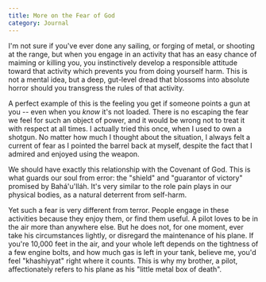```yaml
---
title: More on the Fear of God
category: Journal
---
```


I'm not sure if you've ever done any sailing, or forging of metal, or shooting
at the range, but when you engage in an activity that has an easy chance of
maiming or killing you, you instinctively develop a responsible attitude
toward that activity which prevents you from doing yourself harm.  This is not
a mental idea, but a deep, gut-level dread that blossoms into absolute horror
should you transgress the rules of that activity.

A perfect example of this is the feeling you get if someone points a gun at
you -- even when you *know* it's not loaded.  There is no escaping the fear we
feel for such an object of power, and it would be wrong not to treat it with
respect at all times.  I actually tried this once, when I used to own a
shotgun.  No matter how much I thought about the situation, I always felt a
current of fear as I pointed the barrel back at myself, despite the fact that I
admired and enjoyed using the weapon.

We should have exactly this relationship with the Covenant of God.  This is
what guards our soul from error: the "shield" and "guarantor of victory"
promised by Bahá'u'lláh.  It's very similar to the role pain plays in our physical
bodies, as a natural deterrent from self-harm.

Yet such a fear is very different from terror.  People engage in these
activities because they enjoy them, or find them useful.  A pilot loves to be
in the air more than anywhere else.  But he does not, for one moment, ever
take his circumstances lightly, or disregard the maintenance of his plane.  If
you're 10,000 feet in the air, and your whole left depends on the tightness of
a few engine bolts, and how much gas is left in your tank, believe me, you'd
feel "khashiyyat" right where it counts.  This is why my brother, a pilot,
affectionately refers to his plane as his "little metal box of death".
